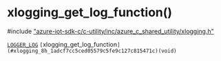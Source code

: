 # xlogging_get_log_function()

\#include ["azure-iot-sdk-c/c-utility/inc/azure_c_shared_utility/xlogging.h"](../iot-c-ref-xlogging-h.md)  

[`LOGGER_LOG`](#xlogging_8h_1ad2961c3df37a736d48986b4d9b12dd25) `[`xlogging_get_log_function`](#xlogging_8h_1adcf7cc5ced05579c5fe9c127c815471c)(void)`

